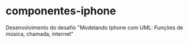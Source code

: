 # componentes-iphone
Desenvolvimento do desafio "Modelando Iphone com UML: Funções de música, chamada, internet" 
